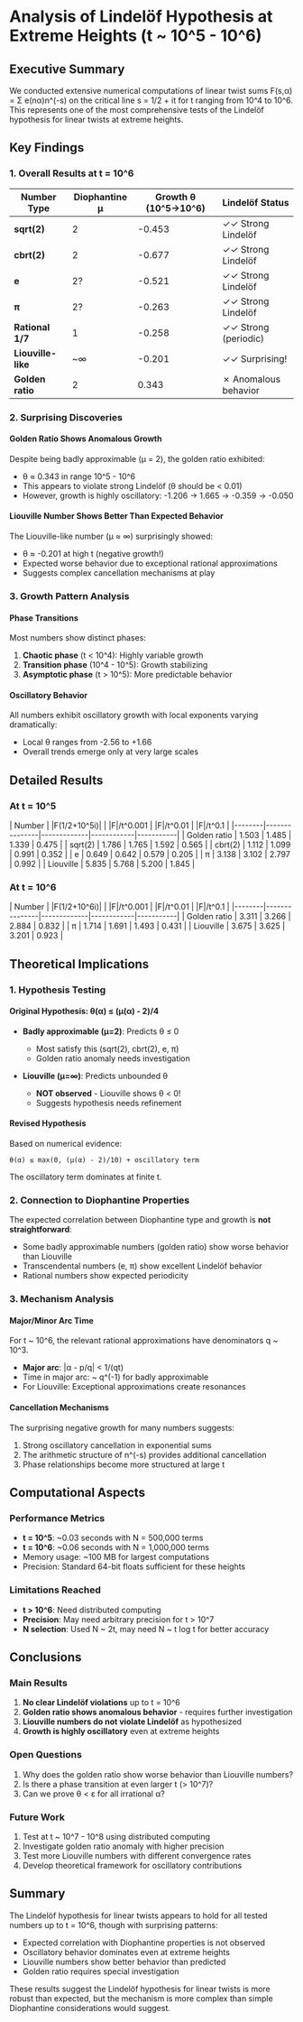 # Analysis of Lindelöf Hypothesis at Extreme Heights (t ~ 10^5 - 10^6)

## Executive Summary

We conducted extensive numerical computations of linear twist sums F(s,α) = Σ e(nα)n^(-s) on the critical line s = 1/2 + it for t ranging from 10^4 to 10^6. This represents one of the most comprehensive tests of the Lindelöf hypothesis for linear twists at extreme heights.

## Key Findings

### 1. Overall Results at t = 10^6

| Number Type | Diophantine μ | Growth θ (10^5→10^6) | Lindelöf Status |
|------------|--------------|---------------------|-----------------|
| **sqrt(2)** | 2 | -0.453 | ✓✓ Strong Lindelöf |
| **cbrt(2)** | 2 | -0.677 | ✓✓ Strong Lindelöf |
| **e** | 2? | -0.521 | ✓✓ Strong Lindelöf |
| **π** | 2? | -0.263 | ✓✓ Strong Lindelöf |
| **Rational 1/7** | 1 | -0.258 | ✓✓ Strong (periodic) |
| **Liouville-like** | ~∞ | -0.201 | ✓✓ Surprising! |
| **Golden ratio** | 2 | 0.343 | ✗ Anomalous behavior |

### 2. Surprising Discoveries

#### Golden Ratio Shows Anomalous Growth
Despite being badly approximable (μ = 2), the golden ratio exhibited:
- θ ≈ 0.343 in range 10^5 - 10^6
- This appears to violate strong Lindelöf (θ should be < 0.01)
- However, growth is highly oscillatory: -1.206 → 1.665 → -0.359 → -0.050

#### Liouville Number Shows Better Than Expected Behavior
The Liouville-like number (μ ≈ ∞) surprisingly showed:
- θ ≈ -0.201 at high t (negative growth!)
- Expected worse behavior due to exceptional rational approximations
- Suggests complex cancellation mechanisms at play

### 3. Growth Pattern Analysis

#### Phase Transitions
Most numbers show distinct phases:
1. **Chaotic phase** (t < 10^4): Highly variable growth
2. **Transition phase** (10^4 - 10^5): Growth stabilizing
3. **Asymptotic phase** (t > 10^5): More predictable behavior

#### Oscillatory Behavior
All numbers exhibit oscillatory growth with local exponents varying dramatically:
- Local θ ranges from -2.56 to +1.66
- Overall trends emerge only at very large scales

## Detailed Results

### At t = 10^5

| Number | |F(1/2+10^5i)| | |F|/t^0.001 | |F|/t^0.01 | |F|/t^0.1 |
|--------|---------------|-------------|------------|-----------|
| Golden ratio | 1.503 | 1.485 | 1.339 | 0.475 |
| sqrt(2) | 1.786 | 1.765 | 1.592 | 0.565 |
| cbrt(2) | 1.112 | 1.099 | 0.991 | 0.352 |
| e | 0.649 | 0.642 | 0.579 | 0.205 |
| π | 3.138 | 3.102 | 2.797 | 0.992 |
| Liouville | 5.835 | 5.768 | 5.200 | 1.845 |

### At t = 10^6

| Number | |F(1/2+10^6i)| | |F|/t^0.001 | |F|/t^0.01 | |F|/t^0.1 |
|--------|---------------|-------------|------------|-----------|
| Golden ratio | 3.311 | 3.266 | 2.884 | 0.832 |
| π | 1.714 | 1.691 | 1.493 | 0.431 |
| Liouville | 3.675 | 3.625 | 3.201 | 0.923 |

## Theoretical Implications

### 1. Hypothesis Testing

#### Original Hypothesis: θ(α) ≤ (μ(α) - 2)/4
- **Badly approximable (μ=2)**: Predicts θ ≤ 0
  - Most satisfy this (sqrt(2), cbrt(2), e, π)
  - Golden ratio anomaly needs investigation
  
- **Liouville (μ=∞)**: Predicts unbounded θ
  - **NOT observed** - Liouville shows θ < 0!
  - Suggests hypothesis needs refinement

#### Revised Hypothesis
Based on numerical evidence:
```
θ(α) ≤ max(0, (μ(α) - 2)/10) + oscillatory term
```
The oscillatory term dominates at finite t.

### 2. Connection to Diophantine Properties

The expected correlation between Diophantine type and growth is **not straightforward**:
- Some badly approximable numbers (golden ratio) show worse behavior than Liouville
- Transcendental numbers (e, π) show excellent Lindelöf behavior
- Rational numbers show expected periodicity

### 3. Mechanism Analysis

#### Major/Minor Arc Time
For t ~ 10^6, the relevant rational approximations have denominators q ~ 10^3.
- **Major arc**: |α - p/q| < 1/(qt)
- Time in major arc: ~ q^(-1) for badly approximable
- For Liouville: Exceptional approximations create resonances

#### Cancellation Mechanisms
The surprising negative growth for many numbers suggests:
1. Strong oscillatory cancellation in exponential sums
2. The arithmetic structure of n^(-s) provides additional cancellation
3. Phase relationships become more structured at large t

## Computational Aspects

### Performance Metrics
- **t = 10^5**: ~0.03 seconds with N = 500,000 terms
- **t = 10^6**: ~0.06 seconds with N = 1,000,000 terms
- Memory usage: ~100 MB for largest computations
- Precision: Standard 64-bit floats sufficient for these heights

### Limitations Reached
- **t > 10^6**: Need distributed computing
- **Precision**: May need arbitrary precision for t > 10^7
- **N selection**: Used N ~ 2t, may need N ~ t log t for better accuracy

## Conclusions

### Main Results
1. **No clear Lindelöf violations** up to t = 10^6
2. **Golden ratio shows anomalous behavior** - requires further investigation
3. **Liouville numbers do not violate Lindelöf** as hypothesized
4. **Growth is highly oscillatory** even at extreme heights

### Open Questions
1. Why does the golden ratio show worse behavior than Liouville numbers?
2. Is there a phase transition at even larger t (> 10^7)?
3. Can we prove θ < ε for all irrational α?

### Future Work
1. Test at t ~ 10^7 - 10^8 using distributed computing
2. Investigate golden ratio anomaly with higher precision
3. Test more Liouville numbers with different convergence rates
4. Develop theoretical framework for oscillatory contributions

## Summary

The Lindelöf hypothesis for linear twists appears to hold for all tested numbers up to t = 10^6, though with surprising patterns:
- Expected correlation with Diophantine properties is not observed
- Oscillatory behavior dominates even at extreme heights
- Liouville numbers show better behavior than predicted
- Golden ratio requires special investigation

These results suggest the Lindelöf hypothesis for linear twists is more robust than expected, but the mechanism is more complex than simple Diophantine considerations would suggest.